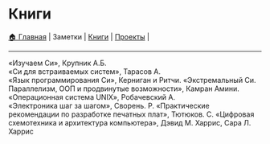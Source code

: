 # Книги
[🏠 Главная](https://github.com/codekote/about) |
Заметки |
[Книги](https://github.com/codekote/about/blob/main/books.md) |
[Проекты](https://github.com/codekote/about/blob/main/projects.md) |

___


«Изучаем Си», Крупник А.Б.  
«Си для встраиваемых систем», Тарасов А.  
«Язык программирования Си», Керниган и Ритчи. 
«Экстремальный Си. Параллелизм, ООП и продвинутые возможности», Камран Амини. 
«Операционная система UNIX», Робачевский А.  
«Электроника шаг за шагом», Сворень. Р. 
«Практические рекомендации по разработке печатных плат», Тютюков. С. 
«Цифровая схемотехника и архитектура компьютера», Дэвид М. Харрис, Сара Л. Харрис
